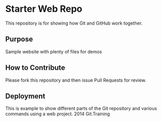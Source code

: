 # Starter Web Repo

This repository is for showing how Git and GitHub work together.

## Purpose

Sample website with plenty of files for demos

## How to Contribute

Please fork this repository and then issue Pull Requests for review. 

## Deployment

This is example to show different parts of the Git repository and various commands using a web project.
2014 Git.Training
